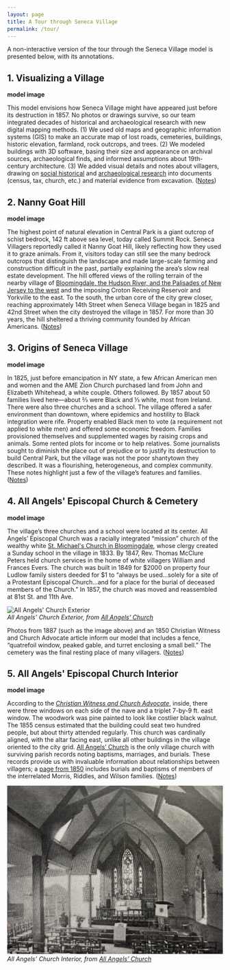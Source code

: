 ```yaml
---
layout: page
title: A Tour through Seneca Village
permalink: /tour/
---
```

A non-interactive version of the tour through the Seneca Village model is presented below, with its annotations.

## 1. Visualizing a Village

**model image**

This model envisions how Seneca Village might have appeared just before its destruction in 1857. No photos or drawings survive, so our team integrated decades of historical and archaeological research with new digital mapping methods. (1) We used old maps and geographic information systems (GIS) to make an accurate map of lost roads, cemeteries, buildings, historic elevation, farmland, rock outcrops, and trees. (2) We modeled buildings with 3D software, basing their size and appearance on archival sources, archaeological finds, and informed assumptions about 19th-century architecture. (3) We added visual details and notes about villagers, drawing on [social historical](https://www.cornellpress.cornell.edu/book/9780801497513/the-park-and-the-people/#bookTabs=1) and [archaeological research](https://archaeology.cityofnewyork.us/collection/map/seneca-village/project/seneca-village-project-2018) into documents (census, tax, church, etc.) and material evidence from excavation. ([Notes](https://envisioningsenecavillage.github.io/references/#1-visualizing-a-village))

## 2. Nanny Goat Hill

**model image**

The highest point of natural elevation in Central Park is a giant outcrop of schist bedrock, 142 ft above sea level, today called Summit Rock. Seneca Villagers reportedly called it Nanny Goat Hill, likely reflecting how they used it to graze animals. From it, visitors today can still see the many bedrock outcrops that distinguish the landscape and made large-scale farming and construction difficult in the past, partially explaining the area’s slow real estate development. The hill offered views of the rolling terrain of the nearby village of [Bloomingdale, the Hudson River, and the Palisades of New Jersey to the west](/annotation_assets/View-from-Seneca-Village-to-Hudson-River.jpg) and the imposing Croton Receiving Reservoir and Yorkville to the east. To the south, the urban core of the city grew closer, reaching approximately 14th Street when Seneca Village began in 1825 and 42nd Street when the city destroyed the village in 1857. For more than 30 years, the hill sheltered a thriving community founded by African Americans. ([Notes](https://envisioningsenecavillage.github.io/references/#2-nanny-goat-hill))

## 3. Origins of Seneca Village

**model image**

In 1825, just before emancipation in NY state, a few African American men and women and the AME Zion Church purchased land from John and Elizabeth Whitehead, a white couple. Others followed. By 1857 about 50 families lived here—about ⅔ were Black and ⅓ white, most from Ireland. There were also three churches and a school. The village offered a safer environment than downtown, where epidemics and hostility to Black integration were rife. Property enabled Black men to vote (a requirement not applied to white men) and offered some economic freedom. Families provisioned themselves and supplemented wages by raising crops and animals. Some rented plots for income or to help relatives. Some journalists sought to diminish the place out of prejudice or to justify its destruction to build Central Park, but the village was not the poor shantytown they described. It was a flourishing, heterogeneous, and complex community. These notes highlight just a few of the village’s features and families. ([Notes](https://envisioningsenecavillage.github.io/references/#3-origins-of-seneca-village))

## 4. All Angels' Episcopal Church & Cemetery

**model image**

The village’s three churches and a school were located at its center. All Angels’ Episcopal Church was a racially integrated “mission” church of the wealthy white [St. Michael's Church in Bloomingdale](/annotation_assets/St.-Michael's-Bloomingdale-cemetery-and-church-built-1807.jpg.jpeg), whose clergy created a Sunday school in the village in 1833. By 1847, Rev. Thomas McClure Peters held church services in the home of white villagers William and Frances Evers. The church was built in 1849 for $2000 on property four Ludlow family sisters deeded for $1 to “always be used…solely for a site of a Protestant Episcopal Church…and for a place for the burial of deceased members of the Church.” In 1857, the church was moved and reassembled at 81st St. and 11th Ave. 

![All Angels' Church Exterior](https://envisioningsenecavillage.github.io/annotation_assets/Annotation-Thumbnail-All-Angels-Exterior.jpg)  
*All Angels’ Church Exterior, from [All Angels’ Church](https://allangelschurch.com/our-history/)*

Photos from 1887 (such as the image above) and an 1850 Christian Witness and Church Advocate article inform our model that includes a fence, “quatrefoil window, peaked gable, and turret enclosing a small bell.” The cemetery was the final resting place of many villagers. ([Notes](https://envisioningsenecavillage.github.io/references/#4-all-angels-church-and-cemetary))

## 5. All Angels' Episcopal Church Interior

**model image**

According to the [*Christian Witness and Church Advocate*](/annotation_assets/Christian-Witness-&-Church-Advocate-on-January-4-1850.pdf), inside, there were three windows on each side of the nave and a triplet 7-by-9 ft. east window. The woodwork was pine painted to look like costlier black walnut. The 1855 census estimated that the building could seat two hundred people, but about thirty attended regularly. This church was cardinally aligned, with the altar facing east, unlike all other buildings in the village oriented to the city grid. [All Angels’ Church](https://allangelschurch.com/our-history/) is the only village church with surviving parish records noting baptisms, marriages, and burials. These records provide us with invaluable information about relationships between villagers; a [page from 1850](/annotation_assets/All-Angels'-Sample-of-Records-in-1850.pdf) includes burials and baptisms of members of the interrelated Morris, Riddles, and Wilson families. ([Notes](https://envisioningsenecavillage.github.io/pages/references.md/#5-all-angels-church-interior))

![Interior Church Image](/annotation_assets/Annotation-Thumbnail-All-Angels-Interior-View.jpg)  
*All Angels’ Church Interior, from [All Angels’ Church](https://allangelschurch.com/our-history/)*


